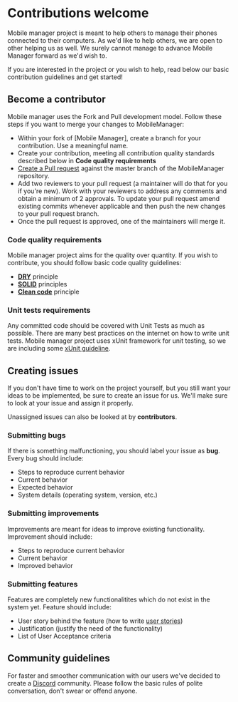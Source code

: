 # Contributions welcome
Mobile manager project is meant to help others to manage their phones connected to their computers. As we'd like to help others, we are open to other helping us as well. We surely cannot manage to advance Mobile Manager forward as we'd wish to. 

If you are interested in the project or you wish to help, read below our basic contribution guidelines and get started!
## Become a contributor
Mobile manager uses the Fork and Pull development model. Follow these steps if you want to merge your changes to MobileManager:

* Within your fork of [Mobile Manager], create a branch for your contribution. Use a meaningful name.
* Create your contribution, meeting all contribution quality standards described below in **Code quality requirements**
* [Create a Pull request](https://help.github.com/articles/creating-a-pull-request-from-a-fork/) against the master branch of the MobileManager repository.
* Add two reviewers to your pull request (a maintainer will do that for you if you're new). Work with your reviewers to address any comments and obtain a minimum of 2 approvals. To update your pull request amend existing commits whenever applicable and then push the new changes to your pull request branch.
* Once the pull request is approved, one of the maintainers will merge it.
### Code quality requirements
Mobile manager project aims for the quality over quantity. If you wish to contribute, you should follow basic code quality guidelines:
* [**DRY**](https://web-techno.net/dry-principle-explained/) principle
* [**SOLID**](https://medium.com/mindorks/solid-principles-explained-with-examples-79d1ce114ace) principles
* [**Clean code**](https://www.c-sharpcorner.com/article/important-tips-to-write-clean-code-in-visual-studio/) principle
### Unit tests requirements
Any committed code should be covered with Unit Tests as much as possible. There are many best practices on the internet on how to write unit tests. Mobile manager project uses xUnit framework for unit testing, so we are including some [xUnit guideline](https://xunit.github.io/docs/getting-started-dotnet-core).
## Creating issues
If you don't have time to work on the project yourself, but you still want your ideas to be implemented, be sure to create an issue for us. We'll make sure to look at your issue and assign it properly.

Unassigned issues can also be looked at by **contributors**.
### Submitting bugs
If there is something malfunctioning, you should label your issue as **bug**. Every bug should include:
* Steps to reproduce current behavior
* Current behavior
* Expected behavior
* System details (operating system, version, etc.)
### Submitting improvements
Improvements are meant for ideas to improve existing functionality. Improvement should include:
* Steps to reproduce current behavior
* Current behavior
* Improved behavior
### Submitting features
Features are completely new functionalitites which do not exist in the system yet. Feature should include:
* User story behind the feature (how to write [user stories](https://www.mountaingoatsoftware.com/agile/user-stories))
* Justification (justify the need of the functionality)
* List of User Acceptance criteria
## Community guidelines
For faster and smoother communication with our users we've decided to create a [Discord](https://discord.gg/4WabeJp) community. Please follow the basic rules of polite conversation, don't swear or offend anyone.